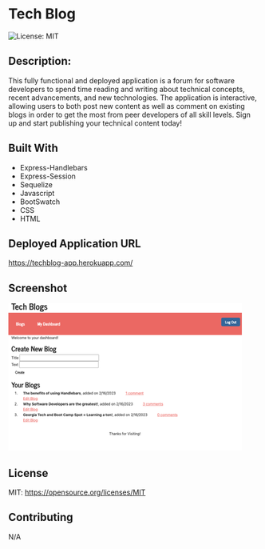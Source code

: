 # Tech Blog

![License: MIT](https://img.shields.io/badge/License-MIT-yellow.svg)

## Description:
This fully functional and deployed application is a forum for software developers to spend time reading and writing about technical concepts, recent advancements, and new technologies. The application is interactive, allowing users to both post new content as well as comment on existing blogs in order to get the most from peer developers of all skill levels.
Sign up and start publishing your technical content today!

## Built With
* Express-Handlebars
* Express-Session
* Sequelize
* Javascript
* BootSwatch
* CSS 
* HTML

## Deployed Application URL
https://techblog-app.herokuapp.com/

## Screenshot
![](/assets/web_snip.png)

## License
MIT:  https://opensource.org/licenses/MIT

## Contributing
N/A


